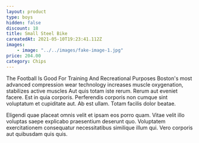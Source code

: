 ```yaml
---
layout: product
type: boys
hidden: false
discount: 18
title: Small Steel Bike
careatedAt: 2021-05-10T19:23:41.112Z
images:
    - image: "../../images/fake-image-1.jpg"
price: 204.00
category: Chips
---
```

The Football Is Good For Training And Recreational Purposes
Boston's most advanced compression wear technology increases muscle oxygenation, stabilizes active muscles
Aut quis totam iste rerum. Rerum aut eveniet facere. Est in quia corporis. Perferendis corporis non cumque sint voluptatum et cupiditate aut. Ab est ullam. Totam facilis dolor beatae.
 Eligendi quae placeat omnis velit et ipsam eos porro quam. Vitae velit illo voluptas saepe explicabo praesentium deserunt quo. Voluptatem exercitationem consequatur necessitatibus similique illum qui. Vero corporis aut quibusdam quis quis.
